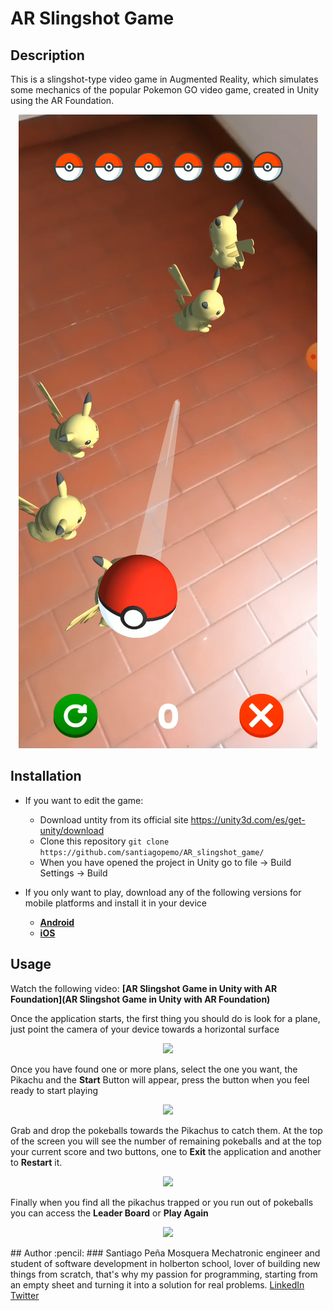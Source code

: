 # AR Slingshot Game
## Description
This is a slingshot-type video game in Augmented Reality, which simulates some mechanics of the popular Pokemon GO video game, created in Unity using the AR Foundation.  
<p align="center"><img src="readme_images/description.PNG"/></p>

## Installation
* If you want to edit the game:  
  * Download untity from its official site https://unity3d.com/es/get-unity/download
  * Clone this repository `git clone https://github.com/santiagopemo/AR_slingshot_game/`
  * When you have opened the project in Unity go to file -> Build Settings -> Build

* If you only want to play, download any of the following versions for mobile platforms and install it in your device 
  * **[Android](https://drive.google.com/file/d/1nL1ZDRkA8SLhnMmuci_aPvNRqYNUEYMB/view?usp=sharing)**
  * **[iOS](https://drive.google.com/file/d/18toqTNN7b-BRhVTeDf0MiIbQaIjObjCs/view?usp=sharing)** 

## Usage
Watch the following video: **[AR Slingshot Game in Unity with AR Foundation](AR Slingshot Game in Unity with AR Foundation)**  

Once the application starts, the first thing you should do is look for a plane, just point the camera of your device towards a horizontal surface  
<p align="center"><img src="readme_images/plane_selection.gif"/></p>

Once you have found one or more plans, select the one you want, the Pikachu and the **Start** Button will appear, press the button when you feel ready to start playing  
<p align="center"><img src="readme_images/start.gif"/></p>

Grab and drop the pokeballs towards the Pikachus to catch them. At the top of the screen you will see the number of remaining pokeballs and at the top your current score and two buttons, one to **Exit** the application and another to **Restart** it.
<p align="center"><img src="readme_images/drop.gif"/></p>

Finally when you find all the pikachus trapped or you run out of pokeballs you can access the **Leader Board** or **Play Again**  
<p align="center"><img src="readme_images/leaderboard.gif"/></p>
## Author :pencil:
### Santiago Peña Mosquera  
Mechatronic engineer and student of software development in holberton school, lover of building new things from scratch, that's why my passion for programming, starting from an empty sheet and turning it into a solution for real problems.  
<a href="https://www.linkedin.com/in/santiago-pe%C3%B1a-mosquera-abaa20196/" target="_blank">LinkedIn</a>&nbsp;&nbsp;&nbsp;&nbsp;
<a href="https://twitter.com/santiagopemo" target="_blank">Twitter</a>
